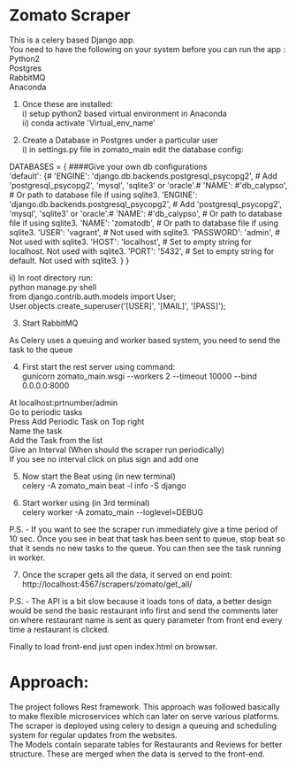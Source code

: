 # Zomato Scraper

This is a celery based Django app.<br />
You need to have the following on your system before you can run the app :<br />
Python2<br />
Postgres<br />
RabbitMQ<br />
Anaconda<br />

1. Once these are installed:<br />
i) setup python2 based virtual environment in Anaconda<br />
ii) conda activate 'Virtual_env_name'<br />

2. Create a Database in Postgres under a particular user<br />
i) in settings.py file in zomato_main edit the database config:<br />

DATABASES = {  ####Give your own db configurations<br />
    'default': {#        'ENGINE': 'django.db.backends.postgresql_psycopg2', # Add 'postgresql_psycopg2', 'mysql', 'sqlite3' or 'oracle'.#        'NAME': #'db_calypso',                      # Or path to database file if using sqlite3.
        'ENGINE': 'django.db.backends.postgresql_psycopg2', # Add 'postgresql_psycopg2', 'mysql', 'sqlite3' or 'oracle'.#        'NAME': #'db_calypso',                      # Or path to database file if using sqlite3.
        'NAME': 'zomatodb',                      # Or path to database file if using sqlite3.
        'USER': 'vagrant',                      # Not used with sqlite3.
        'PASSWORD': 'admin',                  # Not used with sqlite3.
        'HOST': 'localhost',                      # Set to empty string for localhost. Not used with sqlite3.
        'PORT': '5432',                      # Set to empty string for default. Not used with sqlite3.
    }
}

ii) In root directory run:<br />
python manage.py shell<br />
from django.contrib.auth.models import User;<br />
User.objects.create_superuser('[USER]', '[MAIL]', '[PASS]');<br />

3. Start RabbitMQ<br />

As Celery uses a queuing and worker based system, you need to send the task to the queue<br />

4. First start the rest server using command:<br />
gunicorn zomato_main.wsgi --workers 2 --timeout 10000 --bind 0.0.0.0:8000<br />

At localhost:prtnumber/admin<br />
Go to periodic tasks<br />
Press Add Periodic Task on Top right<br />
Name the task<br />
Add the Task from the list<br />
Give an Interval (When should the scraper run periodically)<br />
If you see no interval click on plus sign and add one<br />


5. Now start the Beat using (in new terminal)<br />
celery -A zomato_main beat -l info -S django<br />

6. Start worker using (in 3rd terminal)<br />
celery worker -A zomato_main --loglevel=DEBUG<br />

P.S. - If you want to see the scraper run immediately give a time period of 10 sec. Once you see in beat that task has been sent to queue, stop beat so that it sends no new tasks to the queue. You can then see the task running in worker.

7. Once the scraper gets all the data, it served on end point:
http://localhost:4567/scrapers/zomato/get_all/

P.S. - The API is a bit slow because it loads tons of data, a better design would be send the basic restaurant info first and send the comments later on where restaurant name is sent as query parameter from front end every time a restaurant is clicked.<br />

Finally to load front-end just open index.html on browser.<br />

# Approach:
The project follows Rest framework. This approach was followed basically to make flexible microservices which can later on serve various platforms.<br />
The scraper is deployed using celery to design a queuing and scheduling system for regular updates from the websites. <br />
The Models contain separate tables for Restaurants and Reviews for better structure. These are merged when the data is served to the front-end. <br />
